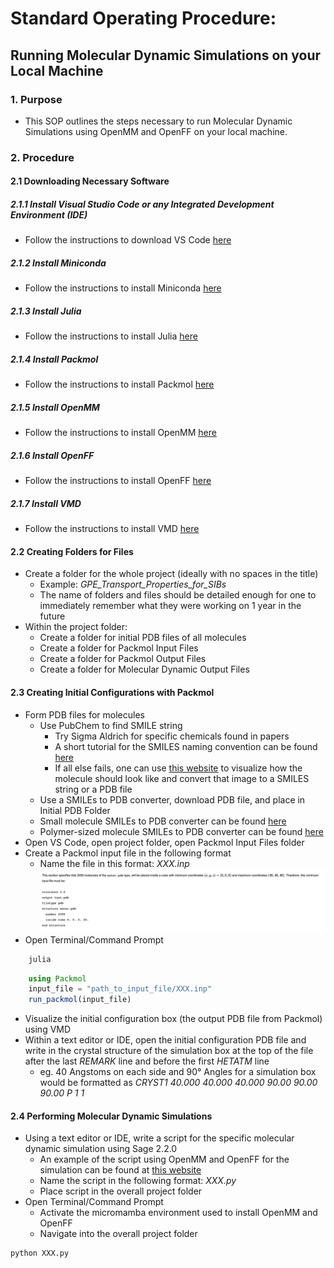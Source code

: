 # Standard Operating Procedure:  
## Running Molecular Dynamic Simulations on your Local Machine

### 1. Purpose
- This SOP outlines the steps necessary to run Molecular Dynamic Simulations using OpenMM and OpenFF on your local machine.

### 2. Procedure
#### 2.1 Downloading Necessary Software
##### 2.1.1 Install Visual Studio Code or any Integrated Development Environment (IDE)
- Follow the instructions to download VS Code [here](https://code.visualstudio.com/Download)
##### 2.1.2 Install Miniconda
- Follow the instructions to install Miniconda [here](https://www.anaconda.com/docs/getting-started/miniconda/install)
##### 2.1.3 Install Julia
- Follow the instructions to install Julia [here](https://julialang.org/downloads/)
##### 2.1.4 Install Packmol
- Follow the instructions to install Packmol [here](https://m3g.github.io/packmol/download.shtml)
##### 2.1.5 Install OpenMM
- Follow the instructions to install OpenMM [here](https://docs.openmm.org/latest/userguide/application/01_getting_started.html#introduction)
##### 2.1.6 Install OpenFF
- Follow the instructions to install OpenFF [here](https://docs.openforcefield.org/projects/toolkit/en/latest/installation.html)
##### 2.1.7 Install VMD
- Follow the instructions to install VMD [here](https://www.ks.uiuc.edu/Development/Download/download.cgi?PackageName=VMD)

#### 2.2 Creating Folders for Files
- Create a folder for the whole project (ideally with no spaces in the title)
    -  Example: *GPE_Transport_Properties_for_SIBs*
    -  The name of folders and files should be detailed enough for one to immediately remember what they were working on 1 year in the future
- Within the project folder:
    -  Create a folder for initial PDB files of all molecules
    -  Create a folder for Packmol Input Files
    -  Create a folder for Packmol Output Files
    -  Create a folder for Molecular Dynamic Output Files

#### 2.3 Creating Initial Configurations with Packmol
- Form PDB files for molecules
    - Use PubChem to find SMILE string
        - Try Sigma Aldrich for specific chemicals found in papers
        - A short tutorial for the SMILES naming convention can be found [here](https://archive.epa.gov/med/med_archive_03/web/html/smiles.html)
        - If all else fails, one can use [this website](https://www.cheminfo.org/Chemistry/Cheminformatics/FormatConverter/index.html) to visualize how the molecule should look like and convert that image to a SMILES string or a PDB file
    - Use a SMILEs to PDB converter, download PDB file, and place in Initial PDB Folder
    - Small molecule SMILEs to PDB converter can be found [here](https://www.novoprolabs.com/tools/smiles2pdb)   
    - Polymer-sized molecule SMILEs to PDB converter can be found [here](https://cactus.nci.nih.gov/translate/)
- Open VS Code, open project folder, open Packmol Input Files folder
- Create a Packmol input file in the following format
    - Name the file in this format: *XXX.inp*
![Packmol Input File Example. This shows the spacing between molecules (tolerance), output file type, input file type, and the structure of the simulation box. The structure of the simulation box includes the initial molecule PDB file, how many atoms of each molecule should be in the box, the dimensions of the simulation box in Angstroms, and the end of the structure.](Packmol_input_file.png)
- Open Terminal/Command Prompt
```bash
    julia
```
```julia
    using Packmol
    input_file = "path_to_input_file/XXX.inp"
    run_packmol(input_file)
```
- Visualize the initial configuration box (the output PDB file from Packmol) using VMD 
- Within a text editor or IDE, open the initial configuration PDB file and write in the crystal structure of the simulation box at the top of the file after the last *REMARK* line and before the first *HETATM* line
    - eg. 40 Angstoms on each side and 90° Angles for a simulation box would be formatted as	*CRYST1   40.000   40.000   40.000  90.00  90.00  90.00 P 1           1*

#### 2.4 Performing Molecular Dynamic Simulations
- Using a text editor or IDE, write a script for the specific molecular dynamic simulation using Sage 2.2.0
    - An example of the script using OpenMM and OpenFF for the simulation can be found at [this website](https://docs.openforcefield.org/en/latest/examples/openforcefield/openff-toolkit/SMIRNOFF_simulation/run_simulation.html)
    - Name the script in the following format: *XXX.py*
    - Place script in the overall project folder
- Open Terminal/Command Prompt
    - Activate the micromamba environment used to install OpenMM and OpenFF
    - Navigate into the overall project folder
```bash
python XXX.py
```